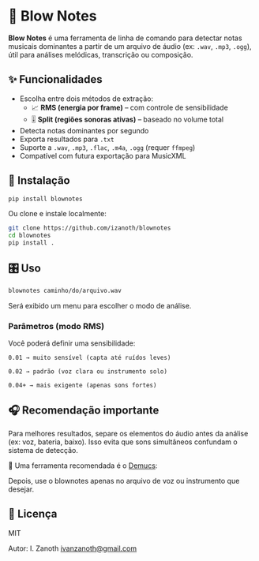 # 🎵 Blow Notes

**Blow Notes** é uma ferramenta de linha de comando para detectar notas musicais dominantes a partir de um arquivo de áudio (ex: `.wav`, `.mp3`, `.ogg`), útil para análises melódicas, transcrição ou composição.

## ✨ Funcionalidades

- Escolha entre dois métodos de extração:
  - 📈 **RMS (energia por frame)** – com controle de sensibilidade
  - 🎚️ **Split (regiões sonoras ativas)** – baseado no volume total
- Detecta notas dominantes por segundo
- Exporta resultados para `.txt`
- Suporte a `.wav`, `.mp3`, `.flac`, `.m4a`, `.ogg` (requer `ffmpeg`)
- Compatível com futura exportação para MusicXML

## 🚀 Instalação

```bash
pip install blownotes

```

Ou clone e instale localmente:

```bash
git clone https://github.com/izanoth/blownotes
cd blownotes
pip install .
```

## 🎛️ Uso

```bash
blownotes caminho/do/arquivo.wav
```

Será exibido um menu para escolher o modo de análise.

### Parâmetros (modo RMS)

Você poderá definir uma sensibilidade:

    0.01 → muito sensível (capta até ruídos leves)

    0.02 → padrão (voz clara ou instrumento solo)

    0.04+ → mais exigente (apenas sons fortes)

## 🎧 Recomendação importante

Para melhores resultados, separe os elementos do áudio antes da análise (ex: voz, bateria, baixo). Isso evita que sons simultâneos confundam o sistema de detecção.

🔧 Uma ferramenta recomendada é o [Demucs](https://github.com/facebookresearch/demucs):

Depois, use o blownotes apenas no arquivo de voz ou instrumento que desejar.

## 📄 Licença

MIT

Autor: I. Zanoth
ivanzanoth@gmail.com
